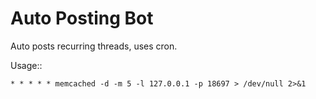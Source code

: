 Auto Posting Bot
=============

Auto posts recurring threads, uses cron.

Usage::

    * * * * * memcached -d -m 5 -l 127.0.0.1 -p 18697 > /dev/null 2>&1
